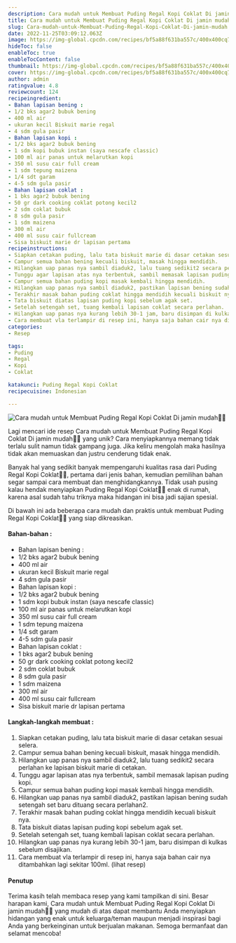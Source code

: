 ```yaml
---
description: Cara mudah untuk Membuat Puding Regal Kopi Coklat Di jamin mudah"
title: Cara mudah untuk Membuat Puding Regal Kopi Coklat Di jamin mudah
slug: Cara-mudah-untuk-Membuat-Puding-Regal-Kopi-Coklat-Di-jamin-mudah
date: 2022-11-25T03:09:12.063Z
image: https://img-global.cpcdn.com/recipes/bf5a88f631ba557c/400x400cq70/photo.jpg
hideToc: false
enableToc: true
enableTocContent: false
thumbnail: https://img-global.cpcdn.com/recipes/bf5a88f631ba557c/400x400cq70/photo.jpg
cover: https://img-global.cpcdn.com/recipes/bf5a88f631ba557c/400x400cq70/photo.jpg
author: admin
ratingvalue: 4.8
reviewcount: 124
recipeingredient:
- Bahan lapisan bening :
- 1/2 bks agar2 bubuk bening
- 400 ml air
- ukuran kecil Biskuit marie regal
- 4 sdm gula pasir
- Bahan lapisan kopi :
- 1/2 bks agar2 bubuk bening
- 1 sdm kopi bubuk instan (saya nescafe classic)
- 100 ml air panas untuk melarutkan kopi
- 350 ml susu cair full cream
- 1 sdm tepung maizena
- 1/4 sdt garam
- 4-5 sdm gula pasir
- Bahan lapisan coklat :
- 1 bks agar2 bubuk bening
- 50 gr dark cooking coklat potong kecil2
- 2 sdm coklat bubuk
- 8 sdm gula pasir
- 1 sdm maizena
- 300 ml air
- 400 ml susu cair fullcream
- Sisa biskuit marie dr lapisan pertama
recipeinstructions:
- Siapkan cetakan puding, lalu tata biskuit marie di dasar cetakan sesuai selera.
- Campur semua bahan bening kecuali biskuit, masak hingga mendidih.
- Hilangkan uap panas nya sambil diaduk2, lalu tuang sedikit2 secara perlahan ke lapisan biskuit marie di cetakan.
- Tunggu agar lapisan atas nya terbentuk, sambil memasak lapisan puding kopi.
- Campur semua bahan puding kopi masak kembali hingga mendidih.
- Hilangkan uap panas nya sambil diaduk2, pastikan lapisan bening sudah setengah set baru dituang secara perlahan2.
- Terakhir masak bahan puding coklat hingga mendidih kecuali biskuit nya.
- Tata biskuit diatas lapisan puding kopi sebelum agak set.
- Setelah setengah set, tuang kembali lapisan coklat secara perlahan.
- Hilangkan uap panas nya kurang lebih 30-1 jam, baru disimpan di kulkas sebelum disajikan.
- Cara membuat vla terlampir di resep ini, hanya saja bahan cair nya ditambahkan lagi sekitar 100ml. (lihat resep)
categories:
- Resep

tags:
- Puding
- Regal
- Kopi
- Coklat

katakunci: Puding Regal Kopi Coklat
recipecuisine: Indonesian

---
```


![Cara mudah untuk Membuat Puding Regal Kopi Coklat Di jamin mudah👩‍🍳](https://img-global.cpcdn.com/recipes/bf5a88f631ba557c/400x400cq70/photo.jpg)

Lagi mencari ide resep Cara mudah untuk Membuat Puding Regal Kopi Coklat Di jamin mudah👩‍🍳 yang unik? Cara menyiapkannya memang tidak terlalu sulit namun tidak gampang juga. Jika keliru mengolah maka hasilnya tidak akan memuaskan dan justru cenderung tidak enak.

Banyak hal yang sedikit banyak mempengaruhi kualitas rasa dari Puding Regal Kopi Coklat👩‍🍳, pertama dari jenis bahan, kemudian pemilihan bahan segar sampai cara membuat dan menghidangkannya. Tidak usah pusing kalau hendak menyiapkan Puding Regal Kopi Coklat👩‍🍳 enak di rumah, karena asal sudah tahu triknya maka hidangan ini bisa jadi sajian spesial.

Di bawah ini ada beberapa cara mudah dan praktis untuk membuat Puding Regal Kopi Coklat👩‍🍳 yang siap dikreasikan.

<!--inarticleads1-->

#### Bahan-bahan :

- Bahan lapisan bening :
- 1/2 bks agar2 bubuk bening
- 400 ml air
- ukuran kecil Biskuit marie regal
- 4 sdm gula pasir
- Bahan lapisan kopi :
- 1/2 bks agar2 bubuk bening
- 1 sdm kopi bubuk instan (saya nescafe classic)
- 100 ml air panas untuk melarutkan kopi
- 350 ml susu cair full cream
- 1 sdm tepung maizena
- 1/4 sdt garam
- 4-5 sdm gula pasir
- Bahan lapisan coklat :
- 1 bks agar2 bubuk bening
- 50 gr dark cooking coklat potong kecil2
- 2 sdm coklat bubuk
- 8 sdm gula pasir
- 1 sdm maizena
- 300 ml air
- 400 ml susu cair fullcream
- Sisa biskuit marie dr lapisan pertama

<!--inarticleads2-->

#### Langkah-langkah membuat :

1. Siapkan cetakan puding, lalu tata biskuit marie di dasar cetakan sesuai selera.
1. Campur semua bahan bening kecuali biskuit, masak hingga mendidih.
1. Hilangkan uap panas nya sambil diaduk2, lalu tuang sedikit2 secara perlahan ke lapisan biskuit marie di cetakan.
1. Tunggu agar lapisan atas nya terbentuk, sambil memasak lapisan puding kopi.
1. Campur semua bahan puding kopi masak kembali hingga mendidih.
1. Hilangkan uap panas nya sambil diaduk2, pastikan lapisan bening sudah setengah set baru dituang secara perlahan2.
1. Terakhir masak bahan puding coklat hingga mendidih kecuali biskuit nya.
1. Tata biskuit diatas lapisan puding kopi sebelum agak set.
1. Setelah setengah set, tuang kembali lapisan coklat secara perlahan.
1. Hilangkan uap panas nya kurang lebih 30-1 jam, baru disimpan di kulkas sebelum disajikan.
1. Cara membuat vla terlampir di resep ini, hanya saja bahan cair nya ditambahkan lagi sekitar 100ml. (lihat resep)

#### Penutup

Terima kasih telah membaca resep yang kami tampilkan di sini. Besar harapan kami, Cara mudah untuk Membuat Puding Regal Kopi Coklat Di jamin mudah👩‍🍳 yang mudah di atas dapat membantu Anda menyiapkan hidangan yang enak untuk keluarga/teman maupun menjadi inspirasi bagi Anda yang berkeinginan untuk berjualan makanan. Semoga bermanfaat dan selamat mencoba!
